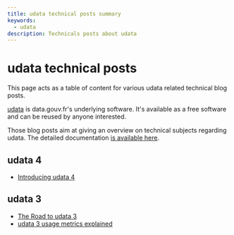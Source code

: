 ```yaml
---
title: udata technical posts summary
keywords:
  - udata
description: Technicals posts about udata
---
```


# udata technical posts

This page acts as a table of content for various udata related technical blog posts.

[udata](https://github.com/opendatateam/udata) is data.gouv.fr's underlying software. It's available as a free software and can be reused by anyone interested.

Those blog posts aim at giving an overview on technical subjects regarding udata. The detailed documentation [is available here](https://udata.readthedocs.io/en/stable/).

## udata 4

- [Introducing udata 4](4/introducing-udata-4)

## udata 3

- [The Road to udata 3](3/the-road-to-udata-3)
- [udata 3 usage metrics explained](3/udata-3-usage-metrics-explained)
